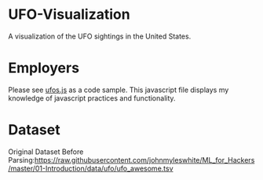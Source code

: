 # UFO-Visualization
A visualization of the UFO sightings in the United States.

# Employers
Please see [ufos.js](ufos.js) as a code sample.  This javascript file displays my knowledge of javascript practices and functionality.

# Dataset

Original Dataset Before Parsing:https://raw.githubusercontent.com/johnmyleswhite/ML_for_Hackers/master/01-Introduction/data/ufo/ufo_awesome.tsv
